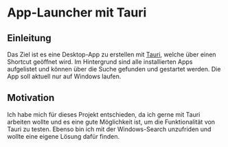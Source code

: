 # App-Launcher mit Tauri

## Einleitung

Das Ziel ist es eine Desktop-App zu erstellen mit [Tauri](https://tauri.app/), welche über einen Shortcut geöffnet wird. Im Hintergrund sind alle installierten Apps aufgelistet und können über die Suche gefunden und gestartet werden. Die App soll aktuell nur auf Windows laufen.

## Motivation

Ich habe mich für dieses Projekt entschieden, da ich gerne mit Tauri arbeiten wollte und es eine gute Möglichkeit ist, um die Funktionalität von Tauri zu testen. Ebenso bin ich mit der Windows-Search unzufriden und wollte eine eigene Lösung dafür finden.
